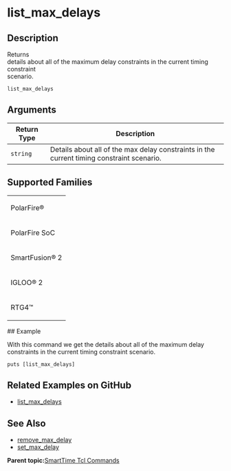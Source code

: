 # list\_max\_delays

## Description

Returns<br /> details about all of the maximum delay constraints in the current timing constraint<br /> scenario.

```
list_max_delays
```

## Arguments

|Return Type|Description|
|-----------|-----------|
|`string`|Details about all of the max delay constraints in the current timing constraint scenario.|

## Supported Families

<table id="GUID-56F9E300-6CAB-48D0-9D92-B4EC8F62D904"><tbody><tr><td>

PolarFire®

</td></tr><tr><td>

PolarFire SoC

</td></tr><tr><td>

SmartFusion® 2

</td></tr><tr><td>

IGLOO® 2

</td></tr><tr><td>

RTG4™

</td></tr></tbody>
</table>## Example

With this command we get the details about all of the maximum delay constraints in the current timing constraint scenario.

```
puts [list_max_delays]
```

## Related Examples on GitHub

-   [list\_max\_delays](https://github.com/MicrochipTech/Libero-SoC-Design-Suite-Tcl-Examples/tree/basic_tcl_examples/SmartTime/list_max_delays)

## See Also

-   [remove\_max\_delay](GUID-62B77CC4-A75C-45D1-A1F2-9F86D4B1A013.md)
-   [set\_max\_delay](GUID-CDCFAAE7-BB67-4F0A-9E54-88F759325E05.md)

**Parent topic:**[SmartTime Tcl Commands](GUID-96623DD0-9D90-4AFA-90C3-B2BAEEE15670.md)

